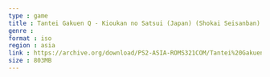 ```yaml
---
type : game
title : Tantei Gakuen Q - Kioukan no Satsui (Japan) (Shokai Seisanban)
genre : 
format : iso
region : asia
link : https://archive.org/download/PS2-ASIA-ROMS321COM/Tantei%20Gakuen%20Q%20-%20Kioukan%20no%20Satsui%20%28Japan%29%20%28Shokai%20Seisanban%29.7z
size : 803MB
---
```

